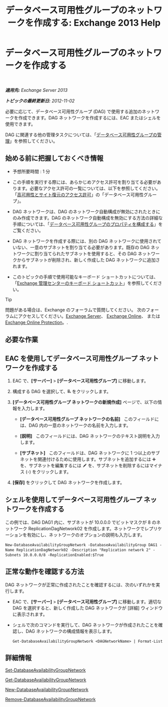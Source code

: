 ﻿---
title: 'データベース可用性グループのネットワークを作成する: Exchange 2013 Help'
TOCTitle: データベース可用性グループのネットワークを作成する
ms:assetid: 6caec7be-788a-4058-87a7-f31c575b870c
ms:mtpsurl: https://technet.microsoft.com/ja-jp/library/Dd298051(v=EXCHG.150)
ms:contentKeyID: 48269621
ms.date: 05/23/2018
mtps_version: v=EXCHG.150
ms.translationtype: MT
---

# データベース可用性グループのネットワークを作成する

 

_**適用先:** Exchange Server 2013_

_**トピックの最終更新日:** 2012-11-02_

必要に応じて、データベース可用性グループ (DAG) で使用する追加のネットワークを作成できます。DAG ネットワークを作成するには、EAC またはシェルを使用できます。

DAG に関連する他の管理タスクについては、「[データベース可用性グループの管理](managing-database-availability-groups-exchange-2013-help.md)」を参照してください。

## 始める前に把握しておくべき情報

  - 予想所要時間 : 1 分

  - この手順を実行する際には、あらかじめアクセス許可を割り当てる必要があります。必要なアクセス許可の一覧については、以下を参照してください。「[高可用性とサイト復元のアクセス許可](high-availability-and-site-resilience-permissions-exchange-2013-help.md)」の「データベース可用性グループ」。

  - DAG ネットワークは、DAG のネットワーク自動構成が無効にされたときにのみ作成できます。DAG のネットワーク自動構成を無効にする方法の詳細な手順については、「[データベース可用性グループのプロパティを構成する](configure-database-availability-group-properties-exchange-2013-help.md)」をご覧ください。

  - DAG ネットワークを作成する際には、別の DAG ネットワークに使用されていない、一意のサブネットを割り当てる必要があります。既存の DAG ネットワークに割り当てられたサブネットを使用すると、その DAG ネットワークからサブネットが削除され、新しく作成した DAG ネットワークに追加されます。

  - このトピックの手順で使用可能なキーボード ショートカットについては、「[Exchange 管理センターのキーボード ショートカット](keyboard-shortcuts-in-the-exchange-admin-center-exchange-online-protection-help.md)」を参照してください。


> [!TIP]
> 問題がある場合は、Exchange のフォーラムで質問してください。 次のフォーラムにアクセスしてください。<A href="https://go.microsoft.com/fwlink/p/?linkid=60612">Exchange Server</A>、 <A href="https://go.microsoft.com/fwlink/p/?linkid=267542">Exchange Online</A>、 または <A href="https://go.microsoft.com/fwlink/p/?linkid=285351">Exchange Online Protection</A>。.



## 必要な作業

## EAC を使用してデータベース可用性グループ ネットワークを作成する

1.  EAC で、**\[サーバー\]** \> **\[データベース可用性グループ\]** に移動します。

2.  構成する DAG を選択して、![DAG ネットワークの追加](images/Dd298051.befcdc4e-7f7a-451d-a0a8-608c79f5d186(EXCHG.150).gif "DAG ネットワークの追加") をクリックします。

3.      
    **\[データベース可用性グループ ネットワークの新規作成\]** ページで、以下の情報を入力します。
    
      - **\[データベース可用性グループ ネットワークの名前\]**   このフィールドには、DAG 内の一意のネットワークの名前を入力します。
    
      - **\[説明\]**   このフィールドには、DAG ネットワークのテキスト説明を入力します。
    
      - **\[サブネット\]**   このフィールドは、DAG ネットワークに 1 つ以上のサブネットを関連付けるために使用します。サブネットを追加するには ![\[追加\] アイコン](images/JJ218640.c1e75329-d6d7-4073-a27d-498590bbb558(EXCHG.150).gif "[追加] アイコン") を、サブネットを編集するには ![編集アイコン](images/Bb124582.6f53ccb2-1f13-4c02-bea0-30690e6ea71d(EXCHG.150).gif "編集アイコン") を、サブネットを削除するにはマイナス (-) をクリックします。

4.  **\[保存\]** をクリックして DAG ネットワークを作成します。

## シェルを使用してデータベース可用性グループ ネットワークを作成する

この例では、DAG DAG1 内に、サブネットが 10.0.0.0 でビットマスクが 8 のネットワーク ReplicationDagNetwork02 を作成します。ネットワークでレプリケーションを有効にし、ネットワークのオプションの説明も入力します。

    New-DatabaseAvailabilityGroupNetwork -DatabaseAvailabilityGroup DAG1 -Name ReplicationDagNetwork02 -Description "Replication network 2" -Subnets 10.0.0.0/8 -ReplicationEnabled:$True

## 正常な動作を確認する方法

DAG ネットワークが正常に作成されたことを確認するには、次のいずれかを実行します。

  - EAC で、**\[サーバー\]** \> **\[データベース可用性グループ\]** に移動します。適切な DAG を選択すると、新しく作成した DAG ネットワークが \[詳細\] ウィンドウに表示されます。

  - シェルで次のコマンドを実行して、DAG ネットワークが作成されたことを確認し、DAG ネットワークの構成情報を表示します。
    
        Get-DatabaseAvailabilityGroupNetwork <DAGNetworkName> | Format-List

## 詳細情報

[Set-DatabaseAvailabilityGroupNetwork](https://technet.microsoft.com/ja-jp/library/dd298008\(v=exchg.150\))

[Get-DatabaseAvailabilityGroupNetwork](https://technet.microsoft.com/ja-jp/library/dd297938\(v=exchg.150\))

[New-DatabaseAvailabilityGroupNetwork](https://technet.microsoft.com/ja-jp/library/dd335225\(v=exchg.150\))

[Remove-DatabaseAvailabilityGroupNetwork](https://technet.microsoft.com/ja-jp/library/dd298131\(v=exchg.150\))

